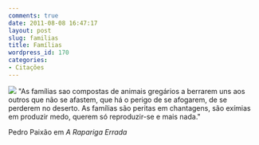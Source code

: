 ```yaml
---
comments: true
date: 2011-08-08 16:47:17
layout: post
slug: familias
title: Famílias
wordpress_id: 170
categories:
- Citações
---
```


![](http://gabrielpoca.com/blog/wp-content/uploads/2011/08/pedro-paixao-a-rapariga-errada-175x300.jpg) "As famílias sao compostas de animais gregários a berrarem uns aos outros que não se afastem, que há o perigo de se afogarem, de se perderem no deserto. As famílias são peritas em chantagens, são exímias em produzir medo, querem só reproduzir-se e mais nada."




Pedro Paixão em _A Rapariga Errada_
